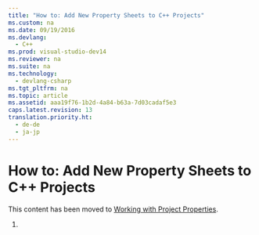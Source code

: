 ```yaml
---
title: "How to: Add New Property Sheets to C++ Projects"
ms.custom: na
ms.date: 09/19/2016
ms.devlang: 
  - C++
ms.prod: visual-studio-dev14
ms.reviewer: na
ms.suite: na
ms.technology: 
  - devlang-csharp
ms.tgt_pltfrm: na
ms.topic: article
ms.assetid: aaa19f76-1b2d-4a84-b63a-7d03cadaf5e3
caps.latest.revision: 13
translation.priority.ht: 
  - de-de
  - ja-jp
---
```

# How to: Add New Property Sheets to C++ Projects
This content has been moved to [Working with Project Properties](../vs140/Working-with-Project-Properties.md).  
  
1.